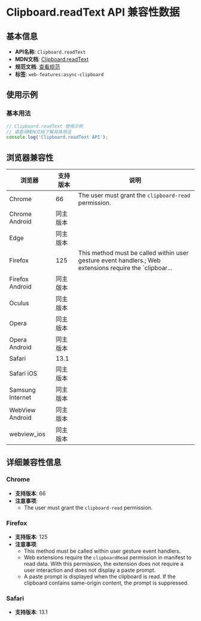# Clipboard.readText API 兼容性数据

## 基本信息

- **API名称**: `Clipboard.readText`
- **MDN文档**: [Clipboard.readText](https://developer.mozilla.org/docs/Web/API/Clipboard/readText)
- **规范文档**: [查看规范](https://w3c.github.io/clipboard-apis/#dom-clipboard-readtext)
- **标签**: `web-features:async-clipboard`

## 使用示例

### 基本用法

```javascript
// Clipboard.readText 使用示例
// 请查阅MDN文档了解具体用法
console.log('Clipboard.readText API');
```

## 浏览器兼容性

| 浏览器 | 支持版本 | 说明 |
|--------|----------|------|
| Chrome | 66 | The user must grant the `clipboard-read` permission. |
| Chrome Android | 同主版本 |  |
| Edge | 同主版本 |  |
| Firefox | 125 | This method must be called within user gesture event handlers.; Web extensions require the `clipboar... |
| Firefox Android | 同主版本 |  |
| Oculus | 同主版本 |  |
| Opera | 同主版本 |  |
| Opera Android | 同主版本 |  |
| Safari | 13.1 |  |
| Safari iOS | 同主版本 |  |
| Samsung Internet | 同主版本 |  |
| WebView Android | 同主版本 |  |
| webview_ios | 同主版本 |  |

## 详细兼容性信息

### Chrome

- **支持版本**: 66
- **注意事项**:
  - The user must grant the `clipboard-read` permission.

### Firefox

- **支持版本**: 125
- **注意事项**:
  - This method must be called within user gesture event handlers.
  - Web extensions require the `clipboardRead` permission in manifest to read data. With this permission, the extension does not require a user interaction and does not display a paste prompt.
  - A paste prompt is displayed when the clipboard is read. If the clipboard contains same-origin content, the prompt is suppressed.

### Safari

- **支持版本**: 13.1


